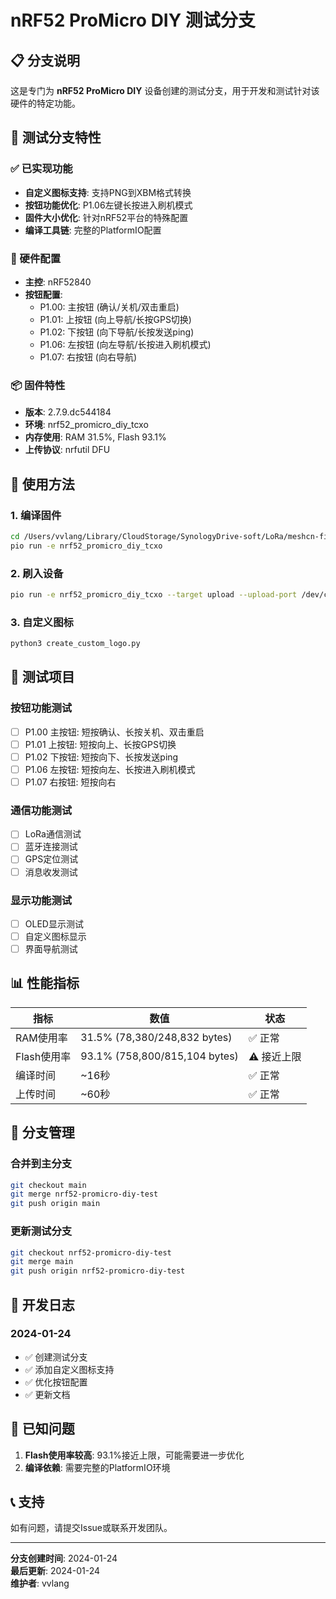 # nRF52 ProMicro DIY 测试分支

## 📋 分支说明

这是专门为 **nRF52 ProMicro DIY** 设备创建的测试分支，用于开发和测试针对该硬件的特定功能。

## 🎯 测试分支特性

### ✅ 已实现功能
- **自定义图标支持**: 支持PNG到XBM格式转换
- **按钮功能优化**: P1.06左键长按进入刷机模式
- **固件大小优化**: 针对nRF52平台的特殊配置
- **编译工具链**: 完整的PlatformIO配置

### 🔧 硬件配置
- **主控**: nRF52840
- **按钮配置**: 
  - P1.00: 主按钮 (确认/关机/双击重启)
  - P1.01: 上按钮 (向上导航/长按GPS切换)
  - P1.02: 下按钮 (向下导航/长按发送ping)
  - P1.06: 左按钮 (向左导航/长按进入刷机模式)
  - P1.07: 右按钮 (向右导航)

### 📦 固件特性
- **版本**: 2.7.9.dc544184
- **环境**: nrf52_promicro_diy_tcxo
- **内存使用**: RAM 31.5%, Flash 93.1%
- **上传协议**: nrfutil DFU

## 🚀 使用方法

### 1. 编译固件
```bash
cd /Users/vvlang/Library/CloudStorage/SynologyDrive-soft/LoRa/meshcn-firmware
pio run -e nrf52_promicro_diy_tcxo
```

### 2. 刷入设备
```bash
pio run -e nrf52_promicro_diy_tcxo --target upload --upload-port /dev/cu.usbmodem*
```

### 3. 自定义图标
```bash
python3 create_custom_logo.py
```

## 🧪 测试项目

### 按钮功能测试
- [ ] P1.00 主按钮: 短按确认、长按关机、双击重启
- [ ] P1.01 上按钮: 短按向上、长按GPS切换
- [ ] P1.02 下按钮: 短按向下、长按发送ping
- [ ] P1.06 左按钮: 短按向左、长按进入刷机模式
- [ ] P1.07 右按钮: 短按向右

### 通信功能测试
- [ ] LoRa通信测试
- [ ] 蓝牙连接测试
- [ ] GPS定位测试
- [ ] 消息收发测试

### 显示功能测试
- [ ] OLED显示测试
- [ ] 自定义图标显示
- [ ] 界面导航测试

## 📊 性能指标

| 指标 | 数值 | 状态 |
|------|------|------|
| RAM使用率 | 31.5% (78,380/248,832 bytes) | ✅ 正常 |
| Flash使用率 | 93.1% (758,800/815,104 bytes) | ⚠️ 接近上限 |
| 编译时间 | ~16秒 | ✅ 正常 |
| 上传时间 | ~60秒 | ✅ 正常 |

## 🔄 分支管理

### 合并到主分支
```bash
git checkout main
git merge nrf52-promicro-diy-test
git push origin main
```

### 更新测试分支
```bash
git checkout nrf52-promicro-diy-test
git merge main
git push origin nrf52-promicro-diy-test
```

## 📝 开发日志

### 2024-01-24
- ✅ 创建测试分支
- ✅ 添加自定义图标支持
- ✅ 优化按钮配置
- ✅ 更新文档

## 🐛 已知问题

1. **Flash使用率较高**: 93.1%接近上限，可能需要进一步优化
2. **编译依赖**: 需要完整的PlatformIO环境

## 📞 支持

如有问题，请提交Issue或联系开发团队。

---
**分支创建时间**: 2024-01-24  
**最后更新**: 2024-01-24  
**维护者**: vvlang
